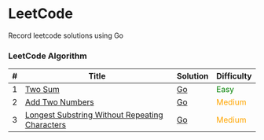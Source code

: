 # LeetCode

Record leetcode solutions using Go

### LeetCode Algorithm


| #   | Title                                                                                                                                      | Solution                                                                                                | Difficulty                       |
|-----|--------------------------------------------------------------------------------------------------------------------------------------------|---------------------------------------------------------------------------------------------------------|----------------------------------|
| 1   | [Two Sum](https://leetcode.cn/problems/two-sum/)                                                                                           | [Go](./alg/go/twoSum/twoSum.go)                                                                         | <font color=green>Easy</font>    |
| 2   | [Add Two Numbers](https://leetcode.cn/problems/add-two-numbers/)                                                                           | [Go](./alg/go/addTwoNumbers/addTwoNumbers.go)                                                           | <font color=orange>Medium</font> |
| 3   | [Longest Substring Without Repeating Characters](https://leetcode.cn/problems/longest-substring-without-repeating-characters/description/) | [Go](./alg/go/longestSubstringWithoutRepeatingCharacters/longestSubstringWithoutRepeatingCharacters.go) | <font color=orange>Medium</font> |

